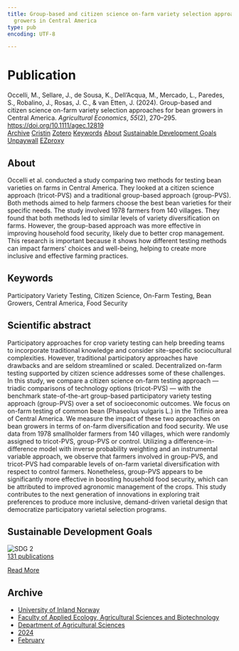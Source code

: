 ```yaml
---
title: Group-based and citizen science on-farm variety selection approaches for bean
  growers in Central America
type: pub
encoding: UTF-8

---
```

<h1>Publication</h1>
<article id="csl-bib-container-6E9CUEDH" class="csl-bib-container">
  <div class="csl-bib-body"> <div class="csl-entry">Occelli, M., Sellare, J., de Sousa, K., Dell’Acqua, M., Mercado, L., Paredes, S., Robalino, J., Rosas, J. C., &#38; van Etten, J. (2024). Group-based and citizen science on-farm variety selection approaches for bean growers in Central America. <i>Agricultural Economics</i>, <i>55</i>(2), 270–295. <a href="https://doi.org/10.1111/agec.12819">https://doi.org/10.1111/agec.12819</a></div> </div>
  <div class="csl-bib-buttons">
    <a href="#taxonomy-article-6E9CUEDH" alt="archive" class="csl-bib-button">Archive</a>
    <a href="https://app.cristin.no/results/show.jsf?id=2244632" alt="Cristin" class="csl-bib-button">Cristin</a>
    <a href="http://zotero.org/groups/5881554/items/6E9CUEDH" alt="Zotero" class="csl-bib-button">Zotero</a>
    <a href="#keywords-article-6E9CUEDH" alt="keywords" class="csl-bib-button">Keywords</a>
    <a href="#about-article-6E9CUEDH" alt="about_pub" class="csl-bib-button">About</a>
    <a href="#sdg-article-6E9CUEDH" alt="sdg" class="csl-bib-button">Sustainable Development Goals</a>
    <a href="https://onlinelibrary.wiley.com/doi/pdfdirect/10.1111/agec.12819" alt="Unpaywall" class="csl-bib-button">Unpaywall</a>
    <a href="https://onlinelibrary.wiley.com/doi/pdfdirect/10.1111/agec.12819" alt="EZproxy" class="csl-bib-button">EZproxy</a>
  </div>
  <div id="csl-bib-meta-container-6E9CUEDH"></div>
</article>
<div id="csl-bib-meta-6E9CUEDH" class="csl-bib-meta">
  <article id="about-article-6E9CUEDH" class="about_pub-article">
    <h1>About</h1>
    Occelli et al. conducted a study comparing two methods for testing bean varieties on farms in Central America. They looked at a citizen science approach (tricot-PVS) and a traditional group-based approach (group-PVS). Both methods aimed to help farmers choose the best bean varieties for their specific needs. The study involved 1978 farmers from 140 villages. They found that both methods led to similar levels of variety diversification on farms. However, the group-based approach was more effective in improving household food security, likely due to better crop management. This research is important because it shows how different testing methods can impact farmers' choices and well-being, helping to create more inclusive and effective farming practices.
  </article>
  <article id="keywords-article-6E9CUEDH" class="keywords-article">
    <h1>Keywords</h1>
    Participatory Variety Testing, Citizen Science, On-Farm Testing, Bean Growers, Central America, Food Security
  </article>
  <article id="abstract-article-6E9CUEDH" class="abstract-article">
    <h1>Scientific abstract</h1>
    Participatory approaches for crop variety testing can help breeding teams to incorporate traditional knowledge and consider site-specific sociocultural complexities. However, traditional participatory approaches have drawbacks and are seldom streamlined or scaled. Decentralized on-farm testing supported by citizen science addresses some of these challenges. In this study, we compare a citizen science on-farm testing approach — triadic comparisons of technology options (tricot-PVS) — with the benchmark state-of-the-art group-based participatory variety testing approach (group-PVS) over a set of socioeconomic outcomes. We focus on on-farm testing of common bean (Phaseolus vulgaris L.) in the Trifinio area of Central America. We measure the impact of these two approaches on bean growers in terms of on-farm diversification and food security. We use data from 1978 smallholder farmers from 140 villages, which were randomly assigned to tricot-PVS, group-PVS or control. Utilizing a difference-in-difference model with inverse probability weighting and an instrumental variable approach, we observe that farmers involved in group-PVS, and tricot-PVS had comparable levels of on-farm varietal diversification with respect to control farmers. Nonetheless, group-PVS appears to be significantly more effective in boosting household food security, which can be attributed to improved agronomic management of the crops. This study contributes to the next generation of innovations in exploring trait preferences to produce more inclusive, demand-driven varietal design that democratize participatory varietal selection programs.
  </article>
  <article id="sdg-article-6E9CUEDH" class="sdg-article">
    <h1>Sustainable Development Goals</h1>
    <div class="sdg-container"><div id="sdg2" class="sdg">
        <img src="{{< params subfolder >}}images/sdg/sdg02_en.png" class="image" alt="SDG 2">
        <div class="sdg-overlay">
          <a href="/en/archive/?key=?sdg=2#archive" class="sdg-publication-count"><span>131</span> publications</a>
          <p><a href="https://sdgs.un.org/goals/goal2" class="sdg-read-more">Read More</a></p>
        </div>
      </div></div>
  </article>
  <article id="taxonomy-article-6E9CUEDH" class="taxonomy-article">
    <h1>Archive</h1>
    <ul>
      <li>
        <a href="/en/archive/?key=3DCRN523">University of Inland Norway</a>
      </li>
      <li>
        <a href="/en/archive/?key=T77LXH6D">Faculty of Applied Ecology, Agricultural Sciences and Biotechnology</a>
      </li>
      <li>
        <a href="/en/archive/?key=SSN4QLEC">Department of Agricultural Sciences</a>
      </li>
      <li>
        <a href="/en/archive/?key=RU9ZUC2M">2024</a>
      </li>
      <li>
        <a href="/en/archive/?key=A4YI86Z9">February</a>
      </li>
    </ul>
  </article>
</div>
